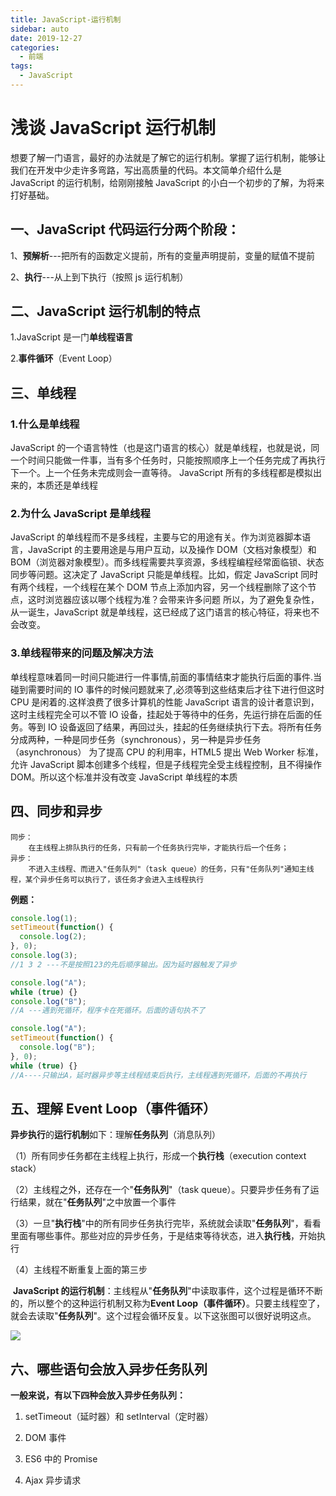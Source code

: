 ```yaml
---
title: JavaScript-运行机制
sidebar: auto
date: 2019-12-27
categories:
  - 前端
tags:
  - JavaScript
---
```


# 浅谈 JavaScript 运行机制

​ 想要了解一门语言，最好的办法就是了解它的运行机制。掌握了运行机制，能够让我们在开发中少走许多弯路，写出高质量的代码。本文简单介绍什么是 JavaScript 的运行机制，给刚刚接触 JavaScript 的小白一个初步的了解，为将来打好基础。

## 一、JavaScript 代码运行分两个阶段：

1、**预解析**---把所有的函数定义提前，所有的变量声明提前，变量的赋值不提前

2、**执行**---从上到下执行（按照 js 运行机制）

## 二、JavaScript 运行机制的特点

1.JavaScript 是一门**单线程语言**

2.**事件循环**（Event Loop）

## 三、单线程

### 1.什么是单线程

JavaScript 的一个语言特性（也是这门语言的核心）就是单线程，也就是说，同一个时间只能做一件事，当有多个任务时，只能按照顺序上一个任务完成了再执行下一个。上一个任务未完成则会一直等待。
JavaScript 所有的多线程都是模拟出来的，本质还是单线程

### 2.为什么 JavaScript 是单线程

JavaScript 的单线程而不是多线程，主要与它的用途有关。作为浏览器脚本语言，JavaScript 的主要用途是与用户互动，以及操作 DOM（文档对象模型）和 BOM（浏览器对象模型）。而多线程需要共享资源，多线程编程经常面临锁、状态同步等问题。这决定了 JavaScript 只能是单线程。比如，假定 JavaScript 同时有两个线程，一个线程在某个 DOM 节点上添加内容，另一个线程删除了这个节点，这时浏览器应该以哪个线程为准？会带来许多问题
所以，为了避免复杂性，从一诞生，JavaScript 就是单线程，这已经成了这门语言的核心特征，将来也不会改变。

### 3.单线程带来的问题及解决方法

单线程意味着同一时间只能进行一件事情,前面的事情结束才能执行后面的事件.当碰到需要时间的 IO 事件的时候问题就来了,必须等到这些结束后才往下进行但这时 CPU 是闲着的.这样浪费了很多计算机的性能
JavaScript 语言的设计者意识到，这时主线程完全可以不管 IO 设备，挂起处于等待中的任务，先运行排在后面的任务。等到 IO 设备返回了结果，再回过头，挂起的任务继续执行下去。将所有任务分成两种，一种是同步任务（synchronous），另一种是异步任务（asynchronous）
为了提高 CPU 的利用率，HTML5 提出 Web Worker 标准，允许 JavaScript 脚本创建多个线程，但是子线程完全受主线程控制，且不得操作 DOM。所以这个标准并没有改变 JavaScript 单线程的本质

## 四、同步和异步

```
同步：
	在主线程上排队执行的任务，只有前一个任务执行完毕，才能执行后一个任务；
异步：
	不进入主线程、而进入"任务队列"（task queue）的任务，只有"任务队列"通知主线程，某个异步任务可以执行了，该任务才会进入主线程执行
```

**例题：**

```javascript
console.log(1);
setTimeout(function() {
  console.log(2);
}, 0);
console.log(3);
//1 3 2 ---不是按照123的先后顺序输出。因为延时器触发了异步
```

```javascript
console.log("A");
while (true) {}
console.log("B");
//A ---遇到死循环，程序卡在死循环。后面的语句执不了
```

```javascript
console.log("A");
setTimeout(function() {
  console.log("B");
}, 0);
while (true) {}
//A----只输出A，延时器异步等主线程结束后执行，主线程遇到死循环，后面的不再执行
```

## 五、理解 Event Loop（事件循环）

**异步执行**的**运行机制**如下：理解**任务队列**（消息队列）

（1）所有同步任务都在主线程上执行，形成一个**执行栈**（execution context stack）

（2）主线程之外，还存在一个"**任务队列**"（task queue）。只要异步任务有了运行结果，就在"**任务队列**"之中放置一个事件

（3）一旦"**执行栈**"中的所有同步任务执行完毕，系统就会读取"**任务队列**"，看看里面有哪些事件。那些对应的异步任务，于是结束等待状态，进入**执行栈**，开始执行

（4）主线程不断重复上面的第三步

​ **JavaScript 的运行机制**：主线程从"**任务队列**"中读取事件，这个过程是循环不断的，所以整个的这种运行机制又称为**Event Loop（事件循环）**。只要主线程空了，就会去读取"**任务队列**"。这个过程会循环反复。以下这张图可以很好说明这点。

![](https://cdn.jsdelivr.net/gh/dxsixpc/myImg@master/img/20200813163235.png)

## 六、哪些语句会放入异步任务队列

**一般来说，有以下四种会放入异步任务队列：**

1. setTimeout（延时器）和 setInterval（定时器）

2. DOM 事件

3. ES6 中的 Promise

4. Ajax 异步请求
